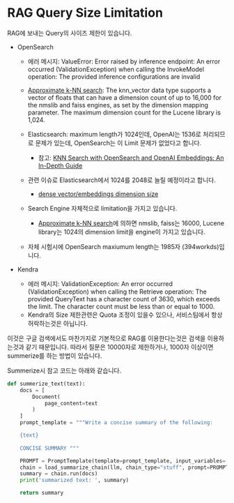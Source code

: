 # RAG Query Size Limitation

RAG에 보내는 Query의 사이즈 제한이 있습니다.

- OpenSearch
  - 에러 메시지: ValueError: Error raised by inference endpoint: An error occurred (ValidationException) when calling the InvokeModel operation: The provided inference configurations are invalid
  - [Approximate k-NN search](https://opensearch.org/docs/latest/search-plugins/knn/approximate-knn/): The knn_vector data type supports a vector of floats that can have a dimension count of up to 16,000 for the nmslib and faiss engines, as set by the dimension mapping parameter. The maximum dimension count for the Lucene library is 1,024.
 
  - Elasticsearch: maximum length가 1024인데, OpenAI는 1536로 처리되므로 문제가 있는데, OpenSearch는 이 Limit 문제가 없었다고 합니다.
    - 참고: [KNN Search with OpenSearch and OpenAI Embeddings: An In-Depth Guide](https://blog.reactivesearch.io/knn-search-with-opensearch-and-openai-embeddings-an-in-depth-guide)
  - 관련 이슈로 Elasticsearch에서 1024를 2048로 늘릴 예정이라고 합니다.
    - [dense vector/embeddings dimension size](https://github.com/elastic/elasticsearch/issues/92458)
  - Search Engine 자체적으로 limitation을 가지고 있습니다.
    - [Approximate k-NN search](https://opensearch.org/docs/latest/search-plugins/knn/approximate-knn/)에 의하면 nmslib, faiss는 16000, Lucene library는 1024의 dimension limit을 engine이 가지고 있습니다.
  - 자체 시험시에 OpenSearch maxiumum length는 1985자 (394workds)입니다.

- Kendra
  - 에러 메시지: ValidationException: An error occurred (ValidationException) when calling the Retrieve operation: The provided QueryText has a character count of 3630, which exceeds the limit. The character count must be less than or equal to 1000.
  - Kendra의 Size 제한관련은 Quota 조정이 있을수 있으나, 서비스팀에서 항상 허락하는것은 아닙니다.

이것은 구글 검색에서도 마찬가지로 기본적으로 RAG를 이용한다는것은 검색을 이용하는것과 같기 때문입니다. 따라서 질문은 10000자로 제한하거나, 1000자 이상이면 summerize를 하는 방법이 있습니다.

Summerize시 참고 코드는 아래와 같습니다.

```python
def summerize_text(text):
    docs = [
        Document(
            page_content=text
        )
    ]
    prompt_template = """Write a concise summary of the following:

    {text}
                
    CONCISE SUMMARY """

    PROMPT = PromptTemplate(template=prompt_template, input_variables=["text"])
    chain = load_summarize_chain(llm, chain_type="stuff", prompt=PROMPT)
    summary = chain.run(docs)
    print('summarized text: ', summary)

    return summary
```
